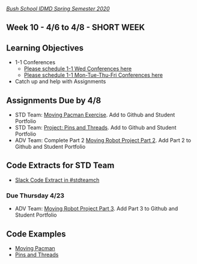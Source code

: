 [_Bush School IDMD Spring Semester 2020_](https://chandrunarayan.github.io/idmd/)

## Week 10 - 4/6 to 4/8 - SHORT WEEK

## Learning Objectives
* 1-1 Conferences
    *    [Please schedule 1-1 Wed Conferences here](https://calendly.com/chandru-narayan/conf_wed_idmd_a_block)
    *    [Please schedule 1-1 Mon-Tue-Thu-Fri Conferences here](https://calendly.com/chandru-narayan/conf_wed_idmd_a_block)
* Catch up and help with Assignments

## Assignments Due by 4/8 
* STD Team: [Moving Pacman Exercise](../week8/code/moving_pacman.md). Add to Github and Student Portfolio
* STD Team: [Project: Pins and Threads](../week9/code/pins_threads.md). Add to Github and Student Portfolio
* ADV Team: Complete Part 2 [Moving Robot Project Part 2](../week8/code/moving_robot.md). Add Part 2 to Github and Student Portfolio

## Code Extracts for STD Team
* [Slack Code Extract in #stdteamch](https://app.slack.com/client/TTS9Y46VC/GUMN732S0)

### Due Thursday 4/23
* ADV Team: [Moving Robot Project Part 3](../week8/code/moving_robot.md). Add Part 3 to Github and Student Portfolio

## Code Examples
* [Moving Pacman](../week8/code/movingPacman)
* [Pins and Threads](../week9/code/pinsThreads3)
